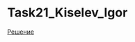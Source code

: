 # Task21_Kiselev_Igor[Решение](https://github.com/ISK7/Task21_Kiselev_Igor/blob/Task/%D0%9A%D0%B8%D1%81%D0%B5%D0%BB%D0%B5%D0%B2_%D0%98%D0%B3%D0%BE%D1%80%D1%8C_3821%D0%911%D0%9F%D0%A01_21.ipynb)